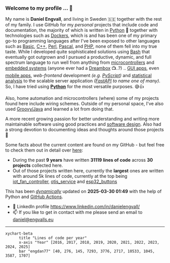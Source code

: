 ### Welcome to my profile ... 👋

My name is **Daniel Engvall**, and living in Sweden 🇸🇪 together with the rest of my family.
I use GitHub for my *personal* projects that include code and documentation, the majority of which is written in [Python](https://en.wikipedia.org/wiki/Python_(programming_language)) 🐍 together with technologies such as [Dockers](https://en.wikipedia.org/wiki/Docker_(software)), which is and has been one of my primary go-to programming languages after I've been exposed to other languages such as [Basic](https://en.wikipedia.org/wiki/BASIC), [C++](https://en.wikipedia.org/wiki/C%2B%2B), [Perl](https://en.wikipedia.org/wiki/Perl), [Pascal](https://en.wikipedia.org/wiki/Pascal_(programming_language)), and [PHP](https://en.wikipedia.org/wiki/PHP), none of them fell into my true taste. While I developed quite sophisticated solutions using [Bash](https://en.wikipedia.org/wiki/Bash_(Unix_shell)) that eventually got outgrown and I pursued a productive, dynamic, and full spectrum language to run well from anything from [microcontrollers](https://en.wikipedia.org/wiki/ESP32) and [embedded systems](https://en.wikipedia.org/wiki/Embedded_system)  (anyone ever had a [Dreambox](https://en.wikipedia.org/wiki/Dreambox) 📺..?) ..  [GUI apps](https://wiki.python.org/moin/GuiProgramming), even [mobile apps](https://kivy.org/), *web-frontend* development *(e.g. [PyScript](https://pyscript.net/))* and [statistical analysis](https://pandas.pydata.org/getting_started.html) to the scalable server application *([FastAPI](https://fastapi.tiangolo.com/) to name one of many)*. So, I have tried using **[Python](https://en.wikipedia.org/wiki/Python_(programming_language))** for the most versatile purposes. 😅👍

Also, home automation and microcontrollers (where) some of my projects found here include wiring schemes. 
Outside of my personal space, I've also used [Groovy/Java](Groovy/Java) and learned a lot from doing that.

A more recent growing passion for better understanding and writing more maintainable software using good practices and [software design](https://en.wikipedia.org/wiki/Software_design_pattern). Also had a strong devotion to documenting ideas and thoughts around those projects 🫶

Some facts about the current content are found on my GitHub - but feel free to check them out in detail over [here](https://github.com/engdan77?tab=repositories):

- During the past **9 years** have written **31119 lines of code** across **30 projects** collected here.
- Out of those projects written here, currently the **largest** ones are written with around 5k lines of code, currently at the top being [iot_fan_controller](https://github.com/engdan77/iot_fan_controller.git), [otis_service](https://github.com/engdan77/otis_service.git) and [esp32_buttons](https://github.com/engdan77/esp32_buttons.git)

This has been *<u>dynamically</u>* updated on **2025-03-30 01:49** with the help of Python and [GitHub Actions](https://docs.github.com/en/actions).

- 👀 LinkedIn profile https://www.linkedin.com/in/danielengvall/
- 📫 If you like to get in contact with me please send an email to daniel@engvalls.eu

---


```mermaid
xychart-beta
      title "Lines of code per year"
      x-axis "Year" [2016, 2017, 2018, 2019, 2020, 2021, 2022, 2023, 2024, 2025]
      bar "engdan77" [40, 276, 145, 7293, 3776, 2717, 10533, 1045, 3587, 1707]
```